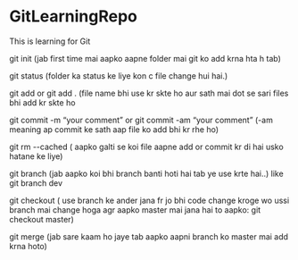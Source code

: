 # GitLearningRepo
This is learning for Git

git init (jab first time mai aapko aapne folder mai git ko add krna hta h tab)


git status (folder ka status ke liye kon c file change hui hai.)

git add <file name> or git add . (file name bhi use kr skte ho aur sath mai dot se sari files bhi add kr skte ho

git commit -m “your comment” or git commit -am “your comment” (-am meaning ap commit ke sath aap file ko add bhi kr rhe ho)

git rm --cached <file name> ( aapko galti se koi file aapne add or commit kr di hai usko hatane ke liye)

 git branch <branch name> (jab aapko koi bhi branch banti hoti hai tab ye use krte hai..) like git branch dev
	
git checkout <branch name> ( use branch ke ander jana fr jo bhi code change kroge wo ussi branch mai change hoga agr aapko master mai jana hai to aapko: git checkout master) 

git merge <branch name> (jab sare kaam ho jaye tab aapko aapni branch ko master mai add krna hoto)
